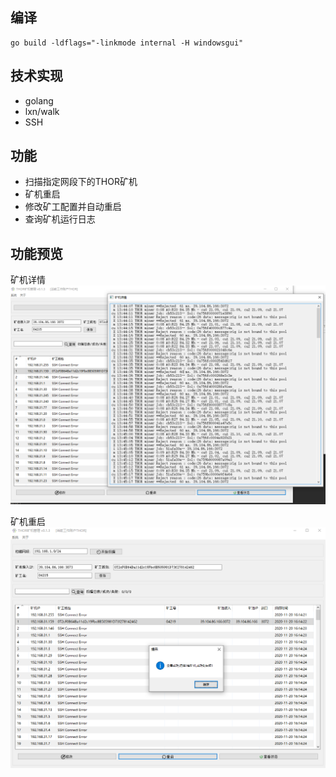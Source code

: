 ## 编译

```
go build -ldflags="-linkmode internal -H windowsgui"
```

## 技术实现
- golang
- lxn/walk
- SSH

## 功能
- 扫描指定网段下的THOR矿机
- 矿机重启
- 修改矿工配置并自动重启
- 查询矿机运行日志

## 功能预览

矿机详情
![image](https://github.com/langubtc/ThorClient/blob/master/img/run.png)

矿机重启
![image](https://github.com/langubtc/ThorClient/blob/master/img/view.png)